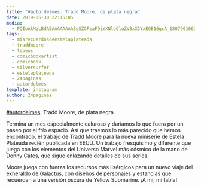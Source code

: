 ```yaml
---
title: "#autordelmes: Tradd Moore, de plata negra"
date: 2019-06-30 22:15:05
media: 
  - FQIoAkMzLBdAEAAAAAAAABgSZGFzaF9iYXNlbGluZV8xX3YxEQB16gcA_18079616626026849.mp4
tags: 
  - misrecuerdosdeestelaplateada
  - traddmoore
  - tebeos
  - comicbookartist
  - comicbook
  - silversurfer
  - estelaplateada
  - 24paginas
  - autordelmes
template: instagram
author: 24paginas
---
```


[#autordelmes](/tags/autordelmes): Tradd Moore, de plata negra.

Termina un mes especialmente caluroso y daríamos lo que fuera por un paseo por el frío espacio. Así que traemos lo más parecido que hemos encontrado, el trabajo de Tradd Moore para la nueva miniserie de Estela Plateada recién publicada en EEUU. 
Un trabajo fresquisimo y diferente que juega con los elementos del Universo Marvel más cósmico de la mano de Donny Cates, que sigue enlazando detalles de sus series.

Moore juega con fuerza los recursos más lisérgicos para un nuevo viaje del exheraldo de Galactus, con diseños de personajes y estancias que recuerdan a una versión oscura de Yellow Submarine. ¡A mí, mi tabla!


